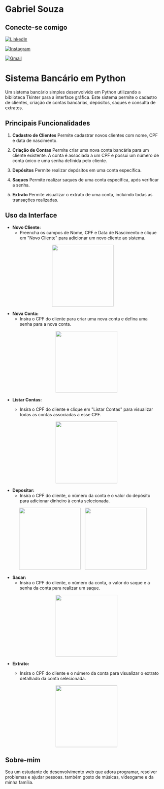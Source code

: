 # Gabriel Souza

## Conecte-se comigo

[![LinkedIn](https://img.shields.io/badge/LinkedIn-0077B5?style=for-the-badge&logo=linkedin&logoColor=white)](https://www.linkedin.com/in/gabriel-souza-10421621b/)

[![Instagram](https://img.shields.io/badge/-Instagram-%23E4405F?style=for-the-badge&logo=instagram&logoColor=white)](https://www.instagram.com/gabrielssanx/)

[![Gmail](https://img.shields.io/badge/Gmail-333333?style=for-the-badge&logo=gmail&logoColor=red)](mailto:gabrielsouza3641@gmail.com)
# Sistema Bancário em Python

Um sistema bancário simples desenvolvido em Python utilizando a biblioteca Tkinter para a interface gráfica. Este sistema permite o cadastro de clientes, criação de contas bancárias, depósitos, saques e consulta de extratos.

## Principais Funcionalidades


1. **Cadastro de Clientes**
Permite cadastrar novos clientes com nome, CPF e data de nascimento.

2. **Criação de Contas**
Permite criar uma nova conta bancária para um cliente existente.
A conta é associada a um CPF e possui um número de conta único e uma senha definida pelo cliente.

3. **Depósitos**
Permite realizar depósitos em uma conta específica.

4. **Saques**
Permite realizar saques de uma conta específica, após verificar a senha.

5. **Extrato**
Permite visualizar o extrato de uma conta, incluindo todas as transações realizadas.

## Uso da Interface

- **Novo Cliente:**
  - Preencha os campos de Nome, CPF e Data de Nascimento e clique em "Novo Cliente" para adicionar um novo cliente ao sistema.
<p align="center">
  <img src="https://github.com/user-attachments/assets/db44c9d2-d654-4b85-9bb2-b6b50dfc2098" width="200">
</p>

- **Nova Conta:**
  - Insira o CPF do cliente para criar uma nova conta e defina uma senha para a nova conta.
  <p align="center">
  <img src="https://github.com/user-attachments/assets/65848609-99c4-4dc3-8a4d-7b422c5968f1" width="200">
</p>

- **Listar Contas:**
  - Insira o CPF do cliente e clique em "Listar Contas" para visualizar todas as contas associadas a esse CPF.

  <p align="center">
  <img src="https://github.com/user-attachments/assets/a401d160-49da-4983-a170-29165039bc2d" width="200">
</p>

- **Depositar:**
  - Insira o CPF do cliente, o número da conta e o valor do depósito para adicionar dinheiro à conta selecionada.
<p align="center">
  <img src="https://github.com/user-attachments/assets/b8311074-008d-477d-91f0-72e5f4ae999f" width="200" style="display: inline-block; margin-right: 10px;">
  <img src="https://github.com/user-attachments/assets/b2e888ff-4172-42a6-b936-ff0817135762" width="200" style="display: inline-block;">
</p>


- **Sacar:**
  - Insira o CPF do cliente, o número da conta, o valor do saque e a senha da conta para realizar um saque.
  <p align="center">
  <img src="https://github.com/user-attachments/assets/38801df9-6a9b-4b23-9d21-c75787e24730" width="200">
</p>

- **Extrato:**
  - Insira o CPF do cliente e o número da conta para visualizar o extrato detalhado da conta selecionada.

   <p align="center">
  <img src="https://github.com/user-attachments/assets/351d21ea-3541-4ab5-8663-43ea7e06591b" width="200">
</p>

## Sobre-mim

Sou um estudante de desenvolvimento web que adora programar, resolver problemas e ajudar pessoas. também gosto de músicas, videogame e da minha família.

